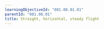 ```yaml
---
learningObjectiveId: "081.08.01.01"
parentId: "081.08.01"
title: Straight, horizontal, steady flight
---
```

